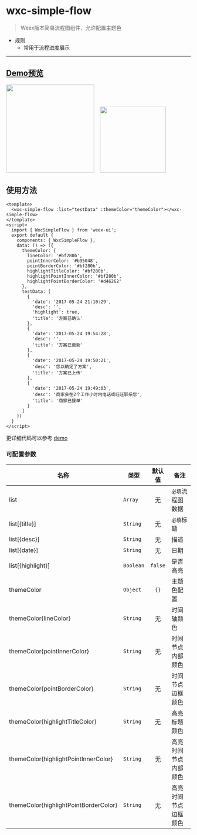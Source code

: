 # wxc-simple-flow 

> Weex版本简易流程图组件，允许配置主题色

- 规则
  - 常用于流程进度展示
  
-----

## [Demo预览](https://h5.m.taobao.com/trip/wxc-simple-flow/index.html?_wx_tpl=http%3A%2F%2Fh5.m.taobao.com%2Ftrip%2Fwxc-simple-flow%2Fdemo%2Findex.native-min.js)
 
<img src="https://gw.alipayobjects.com/zos/rmsportal/XYlsptMGnQoGCdgerpYi.gif" width="240">&nbsp;&nbsp;&nbsp;&nbsp;<img src="https://img.alicdn.com/tfs/TB1jejBSpXXXXXsaXXXXXXXXXXX-200-200.png" width="180">

## 使用方法

```vue
<template>
  <wxc-simple-flow :list="testData" :themeColor="themeColor"></wxc-simple-flow>
</template>
<script>
  import { WxcSimpleFlow } from 'weex-ui';
  export default {
    components: { WxcSimpleFlow },
    data: () => ({
      themeColor: {
        lineColor: '#bf280b',
        pointInnerColor: '#b95048',
        pointBorderColor: '#bf280b',
        highlightTitleColor: '#bf280b',
        highlightPointInnerColor: '#bf280b',
        highlightPointBorderColor: '#d46262'
      },
      testData: [
        {
          'date': '2017-05-24 21:10:29',
          'desc': '',
          'highlight': true,
          'title': '方案已确认'
        },
        {
          'date': '2017-05-24 19:54:28',
          'desc': '',
          'title': '方案已更新'
        },
        {
          'date': '2017-05-24 19:50:21',
          'desc': '您以确定了方案',
          'title': '方案已上传'
        },
        {
          'date': '2017-05-24 19:49:03',
          'desc': '商家会在2个工作小时内电话或旺旺联系您',
          'title': '商家已接单'
        }
      ]
    })
  }
</script>
```

更详细代码可以参考 [demo](https://github.com/alibaba/weex-ui/blob/master/example/simple-flow/index.vue)


### 可配置参数

| 名称 | 类型 | 默认值 | 备注  |
|-----|------|:-----:|--------|
| list | `Array` | 无 | `必填`流程图数据 |
| list[{title}]| `String` | 无 | `必填`标题 |
| list[{desc}]| `String` | 无 | 描述 |
| list[{date}]| `String` | 无 | 日期 |
| list[{highlight}]| `Boolean` | `false` | 是否高亮 |
| themeColor | `Object` | `{}` | 主题色配置 |
| themeColor{lineColor} | `String` | 无 | 时间轴颜色 |
| themeColor{pointInnerColor} | `String` | 无 | 时间节点内部颜色 |
| themeColor{pointBorderColor} | `String` | 无 | 时间节点边框颜色 |
| themeColor{highlightTitleColor} | `String` | 无 | 高亮标题颜色 |
| themeColor{highlightPointInnerColor} | `String` | 无 | 高亮时间节点内部颜色  |
| themeColor{highlightPointBorderColor} | `String` | 无 | 高亮时间节点边框颜色 |
